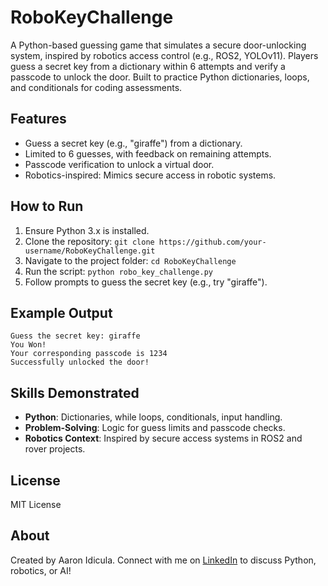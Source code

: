 # RoboKeyChallenge

A Python-based guessing game that simulates a secure door-unlocking system, inspired by robotics access control (e.g., ROS2, YOLOv11). Players guess a secret key from a dictionary within 6 attempts and verify a passcode to unlock the door. Built to practice Python dictionaries, loops, and conditionals for coding assessments.

## Features
- Guess a secret key (e.g., "giraffe") from a dictionary.
- Limited to 6 guesses, with feedback on remaining attempts.
- Passcode verification to unlock a virtual door.
- Robotics-inspired: Mimics secure access in robotic systems.

## How to Run
1. Ensure Python 3.x is installed.
2. Clone the repository: `git clone https://github.com/your-username/RoboKeyChallenge.git`
3. Navigate to the project folder: `cd RoboKeyChallenge`
4. Run the script: `python robo_key_challenge.py`
5. Follow prompts to guess the secret key (e.g., try "giraffe").

## Example Output
```
Guess the secret key: giraffe
You Won!
Your corresponding passcode is 1234
Successfully unlocked the door!
```

## Skills Demonstrated
- **Python**: Dictionaries, while loops, conditionals, input handling.
- **Problem-Solving**: Logic for guess limits and passcode checks.
- **Robotics Context**: Inspired by secure access systems in ROS2 and rover projects.

## License
MIT License

## About
Created by Aaron Idicula. Connect with me on [LinkedIn]((https://www.linkedin.com/in/aaron-idicula-48902b181/)) to discuss Python, robotics, or AI!
